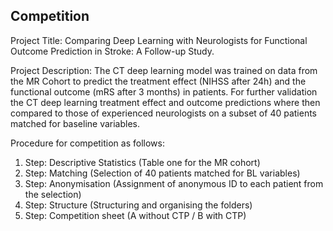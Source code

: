 ## Competition

Project Title: 
Comparing Deep Learning with Neurologists for Functional Outcome Prediction in Stroke: A Follow-up Study.

Project Description: 
The CT deep learning model was trained on data from the MR Cohort to predict the treatment effect (NIHSS after 24h) and the functional outcome (mRS after 3 months) in patients. For further validation the CT deep learning treatment effect and outcome predictions where then compared to those of experienced neurologists on a subset of 40 patients matched for baseline variables.

Procedure for competition as follows:

1. Step: Descriptive Statistics (Table one for the MR cohort)
2. Step: Matching (Selection of 40 patients matched for BL variables)
3. Step: Anonymisation (Assignment of anonymous ID to each patient from the selection)
4. Step: Structure (Structuring and organising the folders)
5. Step: Competition sheet (A without CTP / B with CTP)
